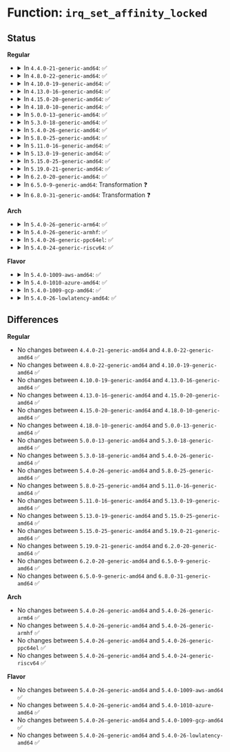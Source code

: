 # Function: <code>irq_set_affinity_locked</code>

## Status
<b>Regular</b>
<ul>
<li>
<details>
<summary>In <code>4.4.0-21-generic-amd64</code>: ✅</summary>

```c
int irq_set_affinity_locked(struct irq_data * data, const struct cpumask * mask, bool force)
```

```json
{
  "name": "irq_set_affinity_locked",
  "collision_type": "Unique Global",
  "inline_type": "No",
  "funcs": [
    {
      "addr": 18446744071579746448,
      "name": "irq_set_affinity_locked",
      "external": true,
      "loc": "kernel/irq/manage.c:210",
      "file": "kernel/irq/manage.c",
      "inline": "seen, unknown",
      "caller_inline": [],
      "caller_func": [
        "kernel/irq/manage.c:__irq_set_affinity"
      ]
    }
  ],
  "symbols": [
    {
      "addr": 18446744071579746448,
      "name": "irq_set_affinity_locked",
      "section": ".text",
      "bind": "STB_GLOBAL",
      "size": 250
    }
  ]
}
```
</details>
</li>
<li>
<details>
<summary>In <code>4.8.0-22-generic-amd64</code>: ✅</summary>

```c
int irq_set_affinity_locked(struct irq_data * data, const struct cpumask * mask, bool force)
```

```json
{
  "name": "irq_set_affinity_locked",
  "collision_type": "Unique Global",
  "inline_type": "No",
  "funcs": [
    {
      "addr": 18446744071579768736,
      "name": "irq_set_affinity_locked",
      "external": true,
      "loc": "kernel/irq/manage.c:223",
      "file": "kernel/irq/manage.c",
      "inline": "seen, unknown",
      "caller_inline": [],
      "caller_func": [
        "kernel/irq/manage.c:__irq_set_affinity"
      ]
    }
  ],
  "symbols": [
    {
      "addr": 18446744071579768736,
      "name": "irq_set_affinity_locked",
      "section": ".text",
      "bind": "STB_GLOBAL",
      "size": 251
    }
  ]
}
```
</details>
</li>
<li>
<details>
<summary>In <code>4.10.0-19-generic-amd64</code>: ✅</summary>

```c
int irq_set_affinity_locked(struct irq_data * data, const struct cpumask * mask, bool force)
```

```json
{
  "name": "irq_set_affinity_locked",
  "collision_type": "Unique Global",
  "inline_type": "No",
  "funcs": [
    {
      "addr": 18446744071579795712,
      "name": "irq_set_affinity_locked",
      "external": true,
      "loc": "kernel/irq/manage.c:223",
      "file": "kernel/irq/manage.c",
      "inline": "seen, unknown",
      "caller_inline": [],
      "caller_func": [
        "kernel/irq/manage.c:__irq_set_affinity"
      ]
    }
  ],
  "symbols": [
    {
      "addr": 18446744071579795712,
      "name": "irq_set_affinity_locked",
      "section": ".text",
      "bind": "STB_GLOBAL",
      "size": 231
    }
  ]
}
```
</details>
</li>
<li>
<details>
<summary>In <code>4.13.0-16-generic-amd64</code>: ✅</summary>

```c
int irq_set_affinity_locked(struct irq_data * data, const struct cpumask * mask, bool force)
```

```json
{
  "name": "irq_set_affinity_locked",
  "collision_type": "Unique Global",
  "inline_type": "No",
  "funcs": [
    {
      "addr": 18446744071579792736,
      "name": "irq_set_affinity_locked",
      "external": true,
      "loc": "kernel/irq/manage.c:197",
      "file": "kernel/irq/manage.c",
      "inline": "seen, unknown",
      "caller_inline": [],
      "caller_func": [
        "kernel/irq/manage.c:__irq_set_affinity",
        "kernel/irq/chip.c:irq_startup",
        "kernel/irq/cpuhotplug.c:irq_affinity_online_cpu"
      ]
    }
  ],
  "symbols": [
    {
      "addr": 18446744071579792736,
      "name": "irq_set_affinity_locked",
      "section": ".text",
      "bind": "STB_GLOBAL",
      "size": 172
    }
  ]
}
```
</details>
</li>
<li>
<details>
<summary>In <code>4.15.0-20-generic-amd64</code>: ✅</summary>

```c
int irq_set_affinity_locked(struct irq_data * data, const struct cpumask * mask, bool force)
```

```json
{
  "name": "irq_set_affinity_locked",
  "collision_type": "Unique Global",
  "inline_type": "No",
  "funcs": [
    {
      "addr": 18446744071579826384,
      "name": "irq_set_affinity_locked",
      "external": true,
      "loc": "kernel/irq/manage.c:214",
      "file": "kernel/irq/manage.c",
      "inline": "seen, unknown",
      "caller_inline": [],
      "caller_func": [
        "kernel/irq/manage.c:__irq_set_affinity",
        "kernel/irq/cpuhotplug.c:irq_affinity_online_cpu"
      ]
    }
  ],
  "symbols": [
    {
      "addr": 18446744071579826384,
      "name": "irq_set_affinity_locked",
      "section": ".text",
      "bind": "STB_GLOBAL",
      "size": 182
    }
  ]
}
```
</details>
</li>
<li>
<details>
<summary>In <code>4.18.0-10-generic-amd64</code>: ✅</summary>

```c
int irq_set_affinity_locked(struct irq_data * data, const struct cpumask * mask, bool force)
```

```json
{
  "name": "irq_set_affinity_locked",
  "collision_type": "Unique Global",
  "inline_type": "No",
  "funcs": [
    {
      "addr": 18446744071579860160,
      "name": "irq_set_affinity_locked",
      "external": true,
      "loc": "kernel/irq/manage.c:247",
      "file": "kernel/irq/manage.c",
      "inline": "seen, unknown",
      "caller_inline": [],
      "caller_func": [
        "kernel/irq/manage.c:__irq_set_affinity",
        "kernel/irq/cpuhotplug.c:irq_affinity_online_cpu"
      ]
    }
  ],
  "symbols": [
    {
      "addr": 18446744071579860160,
      "name": "irq_set_affinity_locked",
      "section": ".text",
      "bind": "STB_GLOBAL",
      "size": 241
    }
  ]
}
```
</details>
</li>
<li>
<details>
<summary>In <code>5.0.0-13-generic-amd64</code>: ✅</summary>

```c
int irq_set_affinity_locked(struct irq_data * data, const struct cpumask * mask, bool force)
```

```json
{
  "name": "irq_set_affinity_locked",
  "collision_type": "Unique Global",
  "inline_type": "No",
  "funcs": [
    {
      "addr": 18446744071579907088,
      "name": "irq_set_affinity_locked",
      "external": true,
      "loc": "kernel/irq/manage.c:247",
      "file": "kernel/irq/manage.c",
      "inline": "seen, unknown",
      "caller_inline": [],
      "caller_func": [
        "kernel/irq/manage.c:__irq_set_affinity",
        "kernel/irq/cpuhotplug.c:irq_affinity_online_cpu"
      ]
    }
  ],
  "symbols": [
    {
      "addr": 18446744071579907088,
      "name": "irq_set_affinity_locked",
      "section": ".text",
      "bind": "STB_GLOBAL",
      "size": 241
    }
  ]
}
```
</details>
</li>
<li>
<details>
<summary>In <code>5.3.0-18-generic-amd64</code>: ✅</summary>

```c
int irq_set_affinity_locked(struct irq_data * data, const struct cpumask * mask, bool force)
```

```json
{
  "name": "irq_set_affinity_locked",
  "collision_type": "Unique Global",
  "inline_type": "No",
  "funcs": [
    {
      "addr": 18446744071579942400,
      "name": "irq_set_affinity_locked",
      "external": true,
      "loc": "kernel/irq/manage.c:274",
      "file": "kernel/irq/manage.c",
      "inline": "seen, unknown",
      "caller_inline": [],
      "caller_func": [
        "kernel/irq/manage.c:__irq_set_affinity",
        "kernel/irq/cpuhotplug.c:irq_affinity_online_cpu"
      ]
    }
  ],
  "symbols": [
    {
      "addr": 18446744071579942400,
      "name": "irq_set_affinity_locked",
      "section": ".text",
      "bind": "STB_GLOBAL",
      "size": 273
    }
  ]
}
```
</details>
</li>
<li>
<details>
<summary>In <code>5.4.0-26-generic-amd64</code>: ✅</summary>

```c
int irq_set_affinity_locked(struct irq_data * data, const struct cpumask * mask, bool force)
```

```json
{
  "name": "irq_set_affinity_locked",
  "collision_type": "Unique Global",
  "inline_type": "No",
  "funcs": [
    {
      "addr": 18446744071579992576,
      "name": "irq_set_affinity_locked",
      "external": true,
      "loc": "kernel/irq/manage.c:274",
      "file": "kernel/irq/manage.c",
      "inline": "seen, unknown",
      "caller_inline": [],
      "caller_func": [
        "kernel/irq/manage.c:__irq_set_affinity",
        "kernel/irq/cpuhotplug.c:irq_affinity_online_cpu"
      ]
    }
  ],
  "symbols": [
    {
      "addr": 18446744071579992576,
      "name": "irq_set_affinity_locked",
      "section": ".text",
      "bind": "STB_GLOBAL",
      "size": 322
    }
  ]
}
```
</details>
</li>
<li>
<details>
<summary>In <code>5.8.0-25-generic-amd64</code>: ✅</summary>

```c
int irq_set_affinity_locked(struct irq_data * data, const struct cpumask * mask, bool force)
```

```json
{
  "name": "irq_set_affinity_locked",
  "collision_type": "Unique Global",
  "inline_type": "No",
  "funcs": [
    {
      "addr": 18446744071580039712,
      "name": "irq_set_affinity_locked",
      "external": true,
      "loc": "kernel/irq/manage.c:347",
      "file": "kernel/irq/manage.c",
      "inline": "seen, unknown",
      "caller_inline": [],
      "caller_func": [
        "kernel/irq/manage.c:irq_set_affinity_hint",
        "kernel/irq/cpuhotplug.c:irq_affinity_online_cpu"
      ]
    }
  ],
  "symbols": [
    {
      "addr": 18446744071580039712,
      "name": "irq_set_affinity_locked",
      "section": ".text",
      "bind": "STB_GLOBAL",
      "size": 497
    }
  ]
}
```
</details>
</li>
<li>
<details>
<summary>In <code>5.11.0-16-generic-amd64</code>: ✅</summary>

```c
int irq_set_affinity_locked(struct irq_data * data, const struct cpumask * mask, bool force)
```

```json
{
  "name": "irq_set_affinity_locked",
  "collision_type": "Unique Global",
  "inline_type": "No",
  "funcs": [
    {
      "addr": 18446744071580022896,
      "name": "irq_set_affinity_locked",
      "external": true,
      "loc": "kernel/irq/manage.c:347",
      "file": "kernel/irq/manage.c",
      "inline": "seen, unknown",
      "caller_inline": [],
      "caller_func": [
        "kernel/irq/manage.c:irq_set_affinity_hint",
        "kernel/irq/cpuhotplug.c:irq_affinity_online_cpu"
      ]
    }
  ],
  "symbols": [
    {
      "addr": 18446744071580022896,
      "name": "irq_set_affinity_locked",
      "section": ".text",
      "bind": "STB_GLOBAL",
      "size": 497
    }
  ]
}
```
</details>
</li>
<li>
<details>
<summary>In <code>5.13.0-19-generic-amd64</code>: ✅</summary>

```c
int irq_set_affinity_locked(struct irq_data * data, const struct cpumask * mask, bool force)
```

```json
{
  "name": "irq_set_affinity_locked",
  "collision_type": "Unique Global",
  "inline_type": "No",
  "funcs": [
    {
      "addr": 18446744071580023600,
      "name": "irq_set_affinity_locked",
      "external": true,
      "loc": "kernel/irq/manage.c:347",
      "file": "kernel/irq/manage.c",
      "inline": "seen, unknown",
      "caller_inline": [],
      "caller_func": [
        "kernel/irq/manage.c:irq_set_affinity_hint",
        "kernel/irq/cpuhotplug.c:irq_affinity_online_cpu"
      ]
    }
  ],
  "symbols": [
    {
      "addr": 18446744071580023600,
      "name": "irq_set_affinity_locked",
      "section": ".text",
      "bind": "STB_GLOBAL",
      "size": 493
    }
  ]
}
```
</details>
</li>
<li>
<details>
<summary>In <code>5.15.0-25-generic-amd64</code>: ✅</summary>

```c
int irq_set_affinity_locked(struct irq_data * data, const struct cpumask * mask, bool force)
```

```json
{
  "name": "irq_set_affinity_locked",
  "collision_type": "Unique Global",
  "inline_type": "No",
  "funcs": [
    {
      "addr": 18446744071580155856,
      "name": "irq_set_affinity_locked",
      "external": true,
      "loc": "kernel/irq/manage.c:340",
      "file": "kernel/irq/manage.c",
      "inline": "seen, unknown",
      "caller_inline": [],
      "caller_func": [
        "kernel/irq/manage.c:irq_set_affinity_hint",
        "kernel/irq/manage.c:irq_force_affinity",
        "kernel/irq/manage.c:irq_set_affinity",
        "kernel/irq/cpuhotplug.c:irq_affinity_online_cpu"
      ]
    }
  ],
  "symbols": [
    {
      "addr": 18446744071580155856,
      "name": "irq_set_affinity_locked",
      "section": ".text",
      "bind": "STB_GLOBAL",
      "size": 493
    }
  ]
}
```
</details>
</li>
<li>
<details>
<summary>In <code>5.19.0-21-generic-amd64</code>: ✅</summary>

```c
int irq_set_affinity_locked(struct irq_data * data, const struct cpumask * mask, bool force)
```

```json
{
  "name": "irq_set_affinity_locked",
  "collision_type": "Unique Global",
  "inline_type": "No",
  "funcs": [
    {
      "addr": 18446744071580301520,
      "name": "irq_set_affinity_locked",
      "external": true,
      "loc": "kernel/irq/manage.c:355",
      "file": "kernel/irq/manage.c",
      "inline": "seen, unknown",
      "caller_inline": [],
      "caller_func": [
        "kernel/irq/manage.c:__irq_apply_affinity_hint",
        "kernel/irq/manage.c:irq_force_affinity",
        "kernel/irq/manage.c:irq_set_affinity",
        "kernel/irq/cpuhotplug.c:irq_affinity_online_cpu"
      ]
    }
  ],
  "symbols": [
    {
      "addr": 18446744071580301520,
      "name": "irq_set_affinity_locked",
      "section": ".text",
      "bind": "STB_GLOBAL",
      "size": 529
    }
  ]
}
```
</details>
</li>
<li>
<details>
<summary>In <code>6.2.0-20-generic-amd64</code>: ✅</summary>

```c
int irq_set_affinity_locked(struct irq_data * data, const struct cpumask * mask, bool force)
```

```json
{
  "name": "irq_set_affinity_locked",
  "collision_type": "Unique Global",
  "inline_type": "No",
  "funcs": [
    {
      "addr": 18446744071580513696,
      "name": "irq_set_affinity_locked",
      "external": true,
      "loc": "kernel/irq/manage.c:347",
      "file": "kernel/irq/manage.c",
      "inline": "seen, unknown",
      "caller_inline": [],
      "caller_func": [
        "kernel/irq/manage.c:__irq_apply_affinity_hint",
        "kernel/irq/manage.c:irq_force_affinity",
        "kernel/irq/manage.c:irq_set_affinity",
        "kernel/irq/cpuhotplug.c:irq_affinity_online_cpu"
      ]
    }
  ],
  "symbols": [
    {
      "addr": 18446744071580513696,
      "name": "irq_set_affinity_locked",
      "section": ".text",
      "bind": "STB_GLOBAL",
      "size": 529
    }
  ]
}
```
</details>
</li>
<li>
<details>
<summary>In <code>6.5.0-9-generic-amd64</code>: Transformation ❓</summary>

```c
int irq_set_affinity_locked(struct irq_data * data, const struct cpumask * mask, bool force)
```

```json
{
  "name": "irq_set_affinity_locked",
  "collision_type": "Unique Global",
  "inline_type": "No",
  "funcs": [
    {
      "addr": 0,
      "name": "irq_set_affinity_locked",
      "external": true,
      "loc": "kernel/irq/manage.c:350",
      "file": "kernel/irq/manage.c",
      "inline": "seen, unknown",
      "caller_inline": [],
      "caller_func": [
        "kernel/irq/manage.c:__irq_apply_affinity_hint",
        "kernel/irq/manage.c:irq_force_affinity",
        "kernel/irq/manage.c:irq_set_affinity",
        "kernel/irq/cpuhotplug.c:irq_affinity_online_cpu"
      ]
    }
  ],
  "symbols": [
    {
      "addr": 18446744071596507182,
      "name": "irq_set_affinity_locked.cold",
      "section": ".text",
      "bind": "STB_LOCAL",
      "size": 96
    },
    {
      "addr": 18446744071580586304,
      "name": "irq_set_affinity_locked",
      "section": ".text",
      "bind": "STB_GLOBAL",
      "size": 824
    }
  ]
}
```
</details>
</li>
<li>
<details>
<summary>In <code>6.8.0-31-generic-amd64</code>: Transformation ❓</summary>

```c
int irq_set_affinity_locked(struct irq_data * data, const struct cpumask * mask, bool force)
```

```json
{
  "name": "irq_set_affinity_locked",
  "collision_type": "Unique Global",
  "inline_type": "No",
  "funcs": [
    {
      "addr": 0,
      "name": "irq_set_affinity_locked",
      "external": true,
      "loc": "kernel/irq/manage.c:352",
      "file": "kernel/irq/manage.c",
      "inline": "seen, unknown",
      "caller_inline": [],
      "caller_func": [
        "kernel/irq/manage.c:__irq_apply_affinity_hint",
        "kernel/irq/manage.c:irq_force_affinity",
        "kernel/irq/manage.c:irq_set_affinity",
        "kernel/irq/cpuhotplug.c:irq_affinity_online_cpu"
      ]
    }
  ],
  "symbols": [
    {
      "addr": 18446744071597404847,
      "name": "irq_set_affinity_locked.cold",
      "section": ".text",
      "bind": "STB_LOCAL",
      "size": 96
    },
    {
      "addr": 18446744071580650656,
      "name": "irq_set_affinity_locked",
      "section": ".text",
      "bind": "STB_GLOBAL",
      "size": 824
    }
  ]
}
```
</details>
</li>
</ul>
<b>Arch</b>
<ul>
<li>
<details>
<summary>In <code>5.4.0-26-generic-arm64</code>: ✅</summary>

```c
int irq_set_affinity_locked(struct irq_data * data, const struct cpumask * mask, bool force)
```

```json
{
  "name": "irq_set_affinity_locked",
  "collision_type": "Unique Global",
  "inline_type": "No",
  "funcs": [
    {
      "addr": 18446603336491182688,
      "name": "irq_set_affinity_locked",
      "external": true,
      "loc": "kernel/irq/manage.c:274",
      "file": "kernel/irq/manage.c",
      "inline": "seen, unknown",
      "caller_inline": [],
      "caller_func": [
        "kernel/irq/manage.c:__irq_set_affinity",
        "kernel/irq/cpuhotplug.c:irq_affinity_online_cpu",
        "drivers/irqchip/irq-bcm7038-l1.c:bcm7038_l1_cpu_offline"
      ]
    }
  ],
  "symbols": [
    {
      "addr": 18446603336491182688,
      "name": "irq_set_affinity_locked",
      "section": ".text",
      "bind": "STB_GLOBAL",
      "size": 228
    }
  ]
}
```
</details>
</li>
<li>
<details>
<summary>In <code>5.4.0-26-generic-armhf</code>: ✅</summary>

```c
int irq_set_affinity_locked(struct irq_data * data, const struct cpumask * mask, bool force)
```

```json
{
  "name": "irq_set_affinity_locked",
  "collision_type": "Unique Global",
  "inline_type": "No",
  "funcs": [
    {
      "addr": 3225205996,
      "name": "irq_set_affinity_locked",
      "external": true,
      "loc": "kernel/irq/manage.c:274",
      "file": "kernel/irq/manage.c",
      "inline": "seen, unknown",
      "caller_inline": [],
      "caller_func": [
        "kernel/irq/manage.c:__irq_set_affinity",
        "kernel/irq/cpuhotplug.c:irq_affinity_online_cpu"
      ]
    }
  ],
  "symbols": [
    {
      "addr": 3225205996,
      "name": "irq_set_affinity_locked",
      "section": ".text",
      "bind": "STB_GLOBAL",
      "size": 216
    }
  ]
}
```
</details>
</li>
<li>
<details>
<summary>In <code>5.4.0-26-generic-ppc64el</code>: ✅</summary>

```c
int irq_set_affinity_locked(struct irq_data * data, const struct cpumask * mask, bool force)
```

```json
{
  "name": "irq_set_affinity_locked",
  "collision_type": "Unique Global",
  "inline_type": "No",
  "funcs": [
    {
      "addr": 13835058055284084560,
      "name": "irq_set_affinity_locked",
      "external": true,
      "loc": "kernel/irq/manage.c:274",
      "file": "kernel/irq/manage.c",
      "inline": "seen, unknown",
      "caller_inline": [],
      "caller_func": [
        "kernel/irq/manage.c:__irq_set_affinity",
        "kernel/irq/cpuhotplug.c:irq_affinity_online_cpu"
      ]
    }
  ],
  "symbols": [
    {
      "addr": 13835058055284084560,
      "name": "irq_set_affinity_locked",
      "section": ".text",
      "bind": "STB_GLOBAL",
      "size": 340
    }
  ]
}
```
</details>
</li>
<li>
<details>
<summary>In <code>5.4.0-24-generic-riscv64</code>: ✅</summary>

```c
int irq_set_affinity_locked(struct irq_data * data, const struct cpumask * mask, bool force)
```

```json
{
  "name": "irq_set_affinity_locked",
  "collision_type": "Unique Global",
  "inline_type": "No",
  "funcs": [
    {
      "addr": 18446743936271730770,
      "name": "irq_set_affinity_locked",
      "external": true,
      "loc": "kernel/irq/manage.c:274",
      "file": "kernel/irq/manage.c",
      "inline": "seen, unknown",
      "caller_inline": [],
      "caller_func": [
        "kernel/irq/manage.c:__irq_set_affinity"
      ]
    }
  ],
  "symbols": [
    {
      "addr": 18446743936271730770,
      "name": "irq_set_affinity_locked",
      "section": ".text",
      "bind": "STB_GLOBAL",
      "size": 182
    }
  ]
}
```
</details>
</li>
</ul>
<b>Flavor</b>
<ul>
<li>
<details>
<summary>In <code>5.4.0-1009-aws-amd64</code>: ✅</summary>

```c
int irq_set_affinity_locked(struct irq_data * data, const struct cpumask * mask, bool force)
```

```json
{
  "name": "irq_set_affinity_locked",
  "collision_type": "Unique Global",
  "inline_type": "No",
  "funcs": [
    {
      "addr": 18446744071579961312,
      "name": "irq_set_affinity_locked",
      "external": true,
      "loc": "kernel/irq/manage.c:274",
      "file": "kernel/irq/manage.c",
      "inline": "seen, unknown",
      "caller_inline": [],
      "caller_func": [
        "kernel/irq/manage.c:__irq_set_affinity",
        "kernel/irq/cpuhotplug.c:irq_affinity_online_cpu"
      ]
    }
  ],
  "symbols": [
    {
      "addr": 18446744071579961312,
      "name": "irq_set_affinity_locked",
      "section": ".text",
      "bind": "STB_GLOBAL",
      "size": 322
    }
  ]
}
```
</details>
</li>
<li>
<details>
<summary>In <code>5.4.0-1010-azure-amd64</code>: ✅</summary>

```c
int irq_set_affinity_locked(struct irq_data * data, const struct cpumask * mask, bool force)
```

```json
{
  "name": "irq_set_affinity_locked",
  "collision_type": "Unique Global",
  "inline_type": "No",
  "funcs": [
    {
      "addr": 18446744071579899152,
      "name": "irq_set_affinity_locked",
      "external": true,
      "loc": "kernel/irq/manage.c:274",
      "file": "kernel/irq/manage.c",
      "inline": "seen, unknown",
      "caller_inline": [],
      "caller_func": [
        "kernel/irq/manage.c:__irq_set_affinity",
        "kernel/irq/cpuhotplug.c:irq_affinity_online_cpu"
      ]
    }
  ],
  "symbols": [
    {
      "addr": 18446744071579899152,
      "name": "irq_set_affinity_locked",
      "section": ".text",
      "bind": "STB_GLOBAL",
      "size": 322
    }
  ]
}
```
</details>
</li>
<li>
<details>
<summary>In <code>5.4.0-1009-gcp-amd64</code>: ✅</summary>

```c
int irq_set_affinity_locked(struct irq_data * data, const struct cpumask * mask, bool force)
```

```json
{
  "name": "irq_set_affinity_locked",
  "collision_type": "Unique Global",
  "inline_type": "No",
  "funcs": [
    {
      "addr": 18446744071579952848,
      "name": "irq_set_affinity_locked",
      "external": true,
      "loc": "kernel/irq/manage.c:274",
      "file": "kernel/irq/manage.c",
      "inline": "seen, unknown",
      "caller_inline": [],
      "caller_func": [
        "kernel/irq/manage.c:__irq_set_affinity",
        "kernel/irq/cpuhotplug.c:irq_affinity_online_cpu"
      ]
    }
  ],
  "symbols": [
    {
      "addr": 18446744071579952848,
      "name": "irq_set_affinity_locked",
      "section": ".text",
      "bind": "STB_GLOBAL",
      "size": 322
    }
  ]
}
```
</details>
</li>
<li>
<details>
<summary>In <code>5.4.0-26-lowlatency-amd64</code>: ✅</summary>

```c
int irq_set_affinity_locked(struct irq_data * data, const struct cpumask * mask, bool force)
```

```json
{
  "name": "irq_set_affinity_locked",
  "collision_type": "Unique Global",
  "inline_type": "No",
  "funcs": [
    {
      "addr": 18446744071579999232,
      "name": "irq_set_affinity_locked",
      "external": true,
      "loc": "kernel/irq/manage.c:274",
      "file": "kernel/irq/manage.c",
      "inline": "seen, unknown",
      "caller_inline": [],
      "caller_func": [
        "kernel/irq/manage.c:__irq_set_affinity",
        "kernel/irq/cpuhotplug.c:irq_affinity_online_cpu"
      ]
    }
  ],
  "symbols": [
    {
      "addr": 18446744071579999232,
      "name": "irq_set_affinity_locked",
      "section": ".text",
      "bind": "STB_GLOBAL",
      "size": 322
    }
  ]
}
```
</details>
</li>
</ul>

## Differences
<b>Regular</b>
<ul>
<li>
No changes between <code>4.4.0-21-generic-amd64</code> and <code>4.8.0-22-generic-amd64</code> ✅
</li>
<li>
No changes between <code>4.8.0-22-generic-amd64</code> and <code>4.10.0-19-generic-amd64</code> ✅
</li>
<li>
No changes between <code>4.10.0-19-generic-amd64</code> and <code>4.13.0-16-generic-amd64</code> ✅
</li>
<li>
No changes between <code>4.13.0-16-generic-amd64</code> and <code>4.15.0-20-generic-amd64</code> ✅
</li>
<li>
No changes between <code>4.15.0-20-generic-amd64</code> and <code>4.18.0-10-generic-amd64</code> ✅
</li>
<li>
No changes between <code>4.18.0-10-generic-amd64</code> and <code>5.0.0-13-generic-amd64</code> ✅
</li>
<li>
No changes between <code>5.0.0-13-generic-amd64</code> and <code>5.3.0-18-generic-amd64</code> ✅
</li>
<li>
No changes between <code>5.3.0-18-generic-amd64</code> and <code>5.4.0-26-generic-amd64</code> ✅
</li>
<li>
No changes between <code>5.4.0-26-generic-amd64</code> and <code>5.8.0-25-generic-amd64</code> ✅
</li>
<li>
No changes between <code>5.8.0-25-generic-amd64</code> and <code>5.11.0-16-generic-amd64</code> ✅
</li>
<li>
No changes between <code>5.11.0-16-generic-amd64</code> and <code>5.13.0-19-generic-amd64</code> ✅
</li>
<li>
No changes between <code>5.13.0-19-generic-amd64</code> and <code>5.15.0-25-generic-amd64</code> ✅
</li>
<li>
No changes between <code>5.15.0-25-generic-amd64</code> and <code>5.19.0-21-generic-amd64</code> ✅
</li>
<li>
No changes between <code>5.19.0-21-generic-amd64</code> and <code>6.2.0-20-generic-amd64</code> ✅
</li>
<li>
No changes between <code>6.2.0-20-generic-amd64</code> and <code>6.5.0-9-generic-amd64</code> ✅
</li>
<li>
No changes between <code>6.5.0-9-generic-amd64</code> and <code>6.8.0-31-generic-amd64</code> ✅
</li>
</ul>
<b>Arch</b>
<ul>
<li>
No changes between <code>5.4.0-26-generic-amd64</code> and <code>5.4.0-26-generic-arm64</code> ✅
</li>
<li>
No changes between <code>5.4.0-26-generic-amd64</code> and <code>5.4.0-26-generic-armhf</code> ✅
</li>
<li>
No changes between <code>5.4.0-26-generic-amd64</code> and <code>5.4.0-26-generic-ppc64el</code> ✅
</li>
<li>
No changes between <code>5.4.0-26-generic-amd64</code> and <code>5.4.0-24-generic-riscv64</code> ✅
</li>
</ul>
<b>Flavor</b>
<ul>
<li>
No changes between <code>5.4.0-26-generic-amd64</code> and <code>5.4.0-1009-aws-amd64</code> ✅
</li>
<li>
No changes between <code>5.4.0-26-generic-amd64</code> and <code>5.4.0-1010-azure-amd64</code> ✅
</li>
<li>
No changes between <code>5.4.0-26-generic-amd64</code> and <code>5.4.0-1009-gcp-amd64</code> ✅
</li>
<li>
No changes between <code>5.4.0-26-generic-amd64</code> and <code>5.4.0-26-lowlatency-amd64</code> ✅
</li>
</ul>
